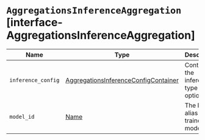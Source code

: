 # `AggregationsInferenceAggregation` [interface-AggregationsInferenceAggregation]

| Name | Type | Description |
| - | - | - |
| `inference_config` | [AggregationsInferenceConfigContainer](./AggregationsInferenceConfigContainer.md) | Contains the inference type and its options. |
| `model_id` | [Name](./Name.md) | The ID or alias for the trained model. |
